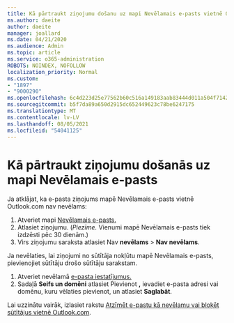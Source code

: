 ```yaml
---
title: Kā pārtraukt ziņojumu došanu uz mapi Nevēlamais e-pasts vietnē Outlook.com
ms.author: daeite
author: daeite
manager: joallard
ms.date: 04/21/2020
ms.audience: Admin
ms.topic: article
ms.service: o365-administration
ROBOTS: NOINDEX, NOFOLLOW
localization_priority: Normal
ms.custom:
- "1897"
- "9000290"
ms.openlocfilehash: 6c4d223d25e77562b60c516a149183aab83444d011a504f71424479792c97cfa
ms.sourcegitcommit: b5f7da89a650d2915dc652449623c78be6247175
ms.translationtype: MT
ms.contentlocale: lv-LV
ms.lasthandoff: 08/05/2021
ms.locfileid: "54041125"
---
```

# <a name="stop-messages-from-going-to-your-junk-email-folder"></a>Kā pārtraukt ziņojumu došanās uz mapi Nevēlamais e-pasts

Ja atklājat, ka e-pasta ziņojums mapē Nevēlamais e-pasts vietnē Outlook.com nav nevēlams:

1. Atveriet mapi [Nevēlamais e-pasts.](https://outlook.live.com/mail/junkemail)
1. Atlasiet ziņojumu. (*Piezīme.* Vienumi mapē Nevēlamais e-pasts tiek izdzēsti pēc 30 dienām.)
1. Virs ziņojumu saraksta atlasiet Nav **nevēlams**  >  **Nav nevēlams**.

Ja nevēlaties, lai ziņojumi no sūtītāja nokļūtu mapē Nevēlamais e-pasts, pievienojiet sūtītāju drošo sūtītāju sarakstam.

1. Atveriet nevēlamā [e-pasta iestatījumus.](https://go.microsoft.com/fwlink/?linkid=2035804)
1. Sadaļā **Seifs un domēni** atlasiet Pievienot **,** ievadiet e-pasta adresi vai domēnu, kuru vēlaties pievienot, un atlasiet **Saglabāt**.

Lai uzzinātu vairāk, izlasiet rakstu [Atzīmēt e-pastu kā nevēlamu vai bloķēt sūtītājus vietnē Outlook.com](https://support.office.com/article/a3ece97b-82f8-4a5e-9ac3-e92fa6427ae4?wt.mc_id=Office_Outlook_com_Alchemy).
